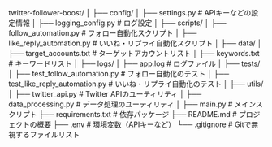 twitter-follower-boost/
│
├── config/
│   ├── settings.py          # APIキーなどの設定情報
│   ├── logging_config.py    # ログ設定
│
├── scripts/
│   ├── follow_automation.py # フォロー自動化スクリプト
│   ├── like_reply_automation.py # いいね・リプライ自動化スクリプト
│
├── data/
│   ├── target_accounts.txt  # ターゲットアカウントリスト
│   ├── keywords.txt         # キーワードリスト
│
├── logs/
│   ├── app.log              # ログファイル
│
├── tests/
│   ├── test_follow_automation.py # フォロー自動化のテスト
│   ├── test_like_reply_automation.py # いいね・リプライ自動化のテスト
│
├── utils/
│   ├── twitter_api.py       # Twitter APIのユーティリティ
│   ├── data_processing.py   # データ処理のユーティリティ
│
├── main.py                  # メインスクリプト
├── requirements.txt         # 依存パッケージ
├── README.md                # プロジェクトの概要
├── .env                     # 環境変数（APIキーなど）
└── .gitignore               # Gitで無視するファイルリスト